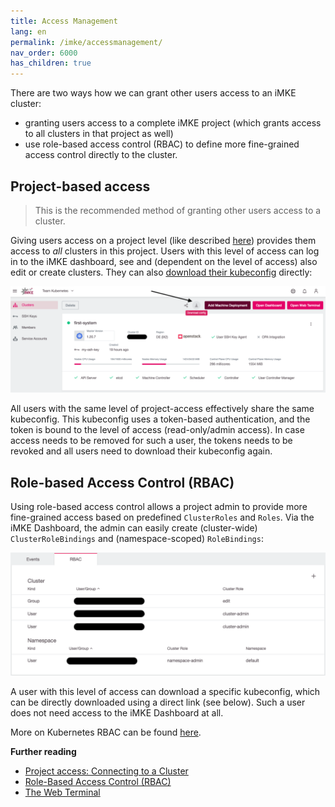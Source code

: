 ```yaml
---
title: Access Management
lang: en
permalink: /imke/accessmanagement/
nav_order: 6000
has_children: true
---
```


There are two ways how we can grant other users access to an iMKE cluster:

* granting users access to a complete iMKE project (which grants access to all clusters in that project as well)
* use role-based access control (RBAC) to define more fine-grained access control directly to the cluster.

## Project-based access

> This is the recommended method of granting other users access to a cluster.

Giving users access on a project level (like described [here](/imke/managingprojects/creatingaproject)) provides them access to *all* clusters in this project. Users with this level of access can log in to the iMKE dashboard, see and (dependent on the level of access) also edit or create clusters. They can also [download their kubeconfig](connectingtoacluster/) directly:

![Download kubeconfig](download_kubeconfig.png)

All users with the same level of project-access effectively share the same kubeconfig. This kubeconfig uses a token-based authentication, and the token is bound to the level of access (read-only/admin access). In case access needs to be removed for such a user, the tokens needs to be revoked and all users need to download their kubeconfig again.

## Role-based Access Control (RBAC)

Using role-based access control allows a project admin to provide more fine-grained access based on predefined `ClusterRoles` and `Roles`. Via the iMKE Dashboard, the admin can easily create (cluster-wide) `ClusterRoleBindings` and (namespace-scoped) `RoleBindings`:

![RBAC option](rbac.png)

A user with this level of access can download a specific kubeconfig, which can be directly downloaded using a direct link (see below). Such a user does not need access to the iMKE Dashboard at all.

More on Kubernetes RBAC can be found [here](https://kubernetes.io/docs/reference/access-authn-authz/rbac/).

**Further reading**
* [Project access: Connecting to a Cluster](/imke/accessmanagement/connectingtoacluster/)
* [Role-Based Access Control (RBAC)](/imke/accessmanagement/usingrbac/)
* [The Web Terminal](/imke/accessmanagement/webterminal/)
